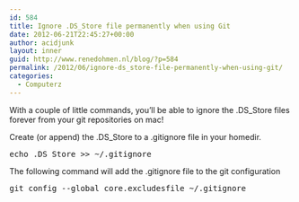 ```yaml
---
id: 584
title: Ignore .DS_Store file permanently when using Git
date: 2012-06-21T22:45:27+00:00
author: acidjunk
layout: inner
guid: http://www.renedohmen.nl/blog/?p=584
permalink: /2012/06/ignore-ds_store-file-permanently-when-using-git/
categories:
  - Computerz
---
```

With a couple of little commands, you’ll be able to ignore the .DS_Store files forever from your git repositories on mac!

Create (or append) the .DS_Store to a .gitignore file in your homedir.

<pre>echo .DS_Store >> ~/.gitignore
</pre>

The following command will add the .gitignore file to the git configuration

<pre>git config --global core.excludesfile ~/.gitignore
</pre>